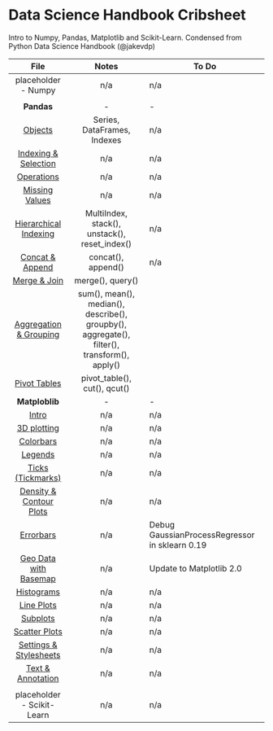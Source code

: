 # Data Science Handbook Cribsheet
Intro to Numpy, Pandas, Matplotlib and Scikit-Learn. Condensed from Python Data Science Handbook (@jakevdp)

| File  | Notes  | To Do  |
|:-:|:-:|---|
|placeholder - Numpy | n/a | n/a |
|                    |     |     |
|__Pandas__|-        |-    |-     |
|[Objects](Pandas-Objects.ipynb)                            | Series, DataFrames, Indexes | n/a |
|[Indexing & Selection](Pandas-Indexing-and-Selection.ipynb)| n/a | n/a |
|[Operations](Pandas-Operations.ipynb)                      | n/a | n/a |
|[Missing Values](Pandas-Missing-Values.ipynb)              | n/a | n/a |
|[Hierarchical Indexing](Pandas-Hierarchical-Indexing.ipynb)| MultiIndex, stack(), unstack(), reset_index() | n/a |
|[Concat & Append](Pandas-Concat-And-Append.ipynb)          | concat(), append() | n/a |
|[Merge & Join](Pandas-Merge-and-Join.ipynb)                | merge(), query()   |     |
|[Aggregation & Grouping](Pandas-Aggregation-and-Grouping.ipynb)| sum(), mean(), median(), describe(), groupby(), aggregate(), filter(), transform(), apply() |     |
|[Pivot Tables](Pandas-Pivot-Tables.ipynb)| pivot_table(), cut(), qcut()  |   |
|__Matploblib__ |-     |-     |
|[Intro](Matplotlib-Intro.ipynb)   | n/a | n/a  |
|[3D plotting](Matplotlib-3D-Plotting.ipynb) | n/a | n/a  |
|[Colorbars](Matplotlib-Custom-Colorbars.ipynb) | n/a | n/a  |
|[Legends](Matplotlib-Custom-Legends.ipynb)   | n/a | n/a  |
|[Ticks (Tickmarks)](Matplotlib-Custom-Tickmarks.ipynb)   | n/a | n/a  |
|[Density & Contour Plots](Matplotlib-Density-and-Contour-Plots.ipynb)   | n/a | n/a  |
|[Errorbars](Matplotlib-Errorbars.ipynb)   | n/a | Debug GaussianProcessRegressor in sklearn 0.19  |
|[Geo Data with Basemap](Matplotlib-Geo-Data-With-Basemap.ipynb)   | n/a | Update to Matplotlib 2.0  |
|[Histograms](Matplotlib-Histograms-and-Bins.ipynb)   | n/a | n/a  |
|[Line Plots](Matplotlib-Line-Plots.ipynb)   | n/a | n/a  |
|[Subplots](Matplotlib-Multiple-Subplots.ipynb)   | n/a | n/a  |
|[Scatter Plots](Matplotlib-Scatter-Plots.ipynb)   | n/a | n/a  |
|[Settings & Stylesheets](Matplotlib-Settings-and-Stylesheets.ipynb)   | n/a | n/a  |
|[Text & Annotation](Matplotlib-Text-and-Annotation.ipynb)   | n/a | n/a  |
|                          |     |     |
|placeholder - Scikit-Learn| n/a | n/a |
